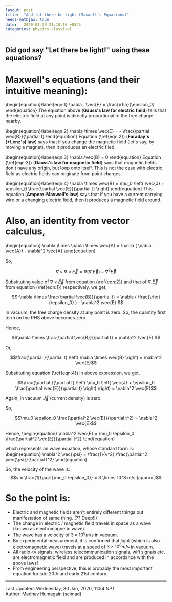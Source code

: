 ```yaml
---
layout: post
title:  "And let there be light (Maxwell's Equations)"
needs-mathjax: true
date:   2020-01-29 21:10:16 +0545
categories: physics classical
---
```


## Did god say "Let there be light!" using these equations?

# Maxwell's equations (and their intuitive meaning):

\begin{equation}\label{eqn:1}
\nabla . \vec{E} = \frac{\rho}{\epsilon_0}
\end{equation}
The equation above (**Gauss's law for electric field**) tells that the electric field at any point is directly proportional to the free charge nearby.


\begin{equation}\label{eqn:2}
\nabla \times \vec{E} = - \frac{\partial \vec{B}}{\partial t}
\end{equation}
Equation (\ref{eqn:2}) (**Faraday's (+Lenz's) law**) says that if you change the magnetic field (let's say, by moving a magnet), then it produces an electric filed.

\begin{equation}\label{eqn:3}
\nabla.\vec{B} = 0
\end{equation}
Equation (\ref{eqn:3}) (**Gauss's law for magnetic field**) says that magnetic fields don't have any origin, but loop onto itself. This is not the case with electric field as electric fields can originate from point charges.

\begin{equation}\label{eqn:4}
\nabla \times \vec{B} = \mu_0 \left( \vec{J} + \epsilon_0 \frac{\partial \vec{E}}{\partial t} \right)
\end{equation}
This equation (**Ampere-Maxwell's law**) says that if you have a current carrying wire or a changing electric field, then it produces a magnetic field around.

# Also, an identity from vector calculus, 

\begin{equation}
\nabla \times \nabla \times \vec{A} = \nabla ( \nabla. \vec{A}) - \nabla^2 \vec{A}
\end{equation}

So,

$$\nabla \times \nabla \times \vec{E} = \nabla ( \nabla. \vec{E} ) - \nabla^2 \vec{E} $$

Substituting value of $\nabla \times \vec{E}$ from equation (\ref{eqn:2}) and that of $\nabla. \vec{E}$ from equation (\ref{eqn:1}) respectively, we get,

$$-\nabla \times \frac{\partial \vec{B}}{\partial t} = \nabla ( \frac{\rho}{\epsilon_0} ) - \nabla^2 \vec{E} $$

In vacuum, the free charge density at any point is zero. So, the quantity first term on the RHS above becomes zero.

Hence,

$$\nabla \times \frac{\partial \vec{B}}{\partial t} = \nabla^2 \vec{E} $$

Or,

$$\frac{\partial }{\partial t} \left( \nabla \times \vec{B} \right) = \nabla^2 \vec{E}$$

Substituting equation (\ref{eqn:4}) in above expression, we get, 

$$\frac{\partial }{\partial t} \left( \mu_0 \left( \vec{J} + \epsilon_0 \frac{\partial \vec{E}}{\partial t} \right) \right) = \nabla^2 \vec{E}$$

Again, in vacuum $\vec{J}$ (current density) is zero.

So,

$$\mu_0 \epsilon_0 \frac{\partial^2 \vec{E}}{\partial t^2} = \nabla^2 \vec{E}$$

Hence,
\begin{equation}
\nabla^2 \vec{E} = \mu_0 \epsilon_0 \frac{\partial^2 \vec{E}}{\partial t^2}
\end{equation}

which represents an wave equation, whose standard form is:
\begin{equation}
\nabla^2 \vec{\psi} = \frac{1}{v^2} \frac{\partial^2 \vec{\psi}}{\partial t^2}
\end{equation}

So, the velocity of the wave is:
$$v = \frac{1}{\sqrt{\mu_0 \epsilon_0}} = 3 \times 10^8 m/s (approx.)$$

# So the point is:
* Electric and magnetic fields aren't entirely different things but manifestation of same thing. (?? Deep!!)
* The change in electric / magnetic field travels in space as a wave (known as electromagnetic wave).
* The wave has a velocity of $3\times10^8 m/s$ in vacuum.
* By experimental measurement, it is confirmed that light (which is also electromagnetic wave) travels at a speed of $3\times10^8 m/s$ in vacuum.
* All radio-tv signals, wireless telecommunication signals, wifi signals etc. are electromagnetic field and are produced in accordance with the above laws!
* From engineering perspective, this is probably the most important equation for late 20th and early 21st century.

----------
Last Updated: Wednesday, 30 Jan, 2020, 11:54 NPT  
Author: Madhav Humagain (scimad)